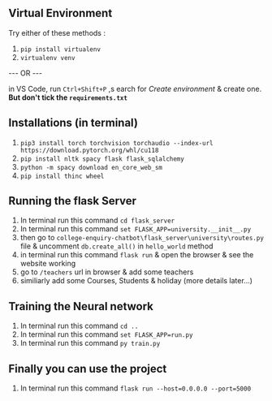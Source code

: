 
## Virtual Environment

Try either of these methods :

1. `pip install virtualenv`
2. `virtualenv venv`

--- OR ---

in VS Code, run `Ctrl+Shift+P` ,s earch for _Create environment_ & create one. **But don't tick the `requirements.txt`**

## Installations (in terminal)

1. `pip3 install torch torchvision torchaudio --index-url https://download.pytorch.org/whl/cu118`
2. `pip install nltk spacy flask flask_sqlalchemy`
3. `python -m spacy download en_core_web_sm`
4. `pip install thinc wheel`

## Running the flask Server

1. In terminal run this command `cd flask_server`
2. In terminal run this command `set FLASK_APP=university.__init__.py`
3. then go to `college-enquiry-chatbot\flask_server\university\routes.py` file & uncomment `db.create_all()` in `hello_world` method
4. in terminal run this command `flask run` & open the browser & see the website working
5. go to `/teachers` url in browser & add some teachers
6. similiarly add some Courses, Students & holiday (more details later...)

## Training the Neural network

1. In terminal run this command `cd ..`
2. In terminal run this command `set FLASK_APP=run.py`
3. In terminal run this command `py train.py`

## Finally you can use the project

1. In terminal run this command `flask run --host=0.0.0.0 --port=5000`
